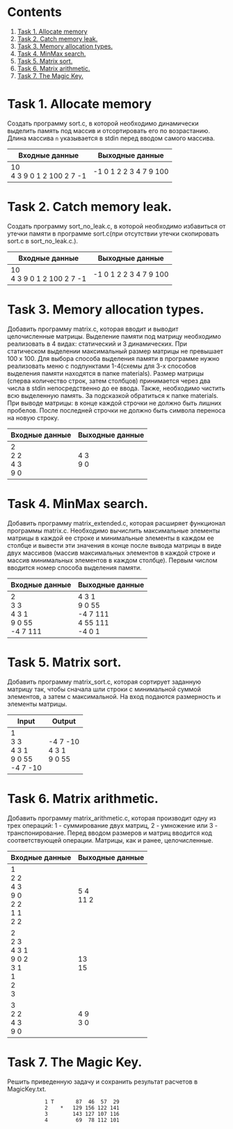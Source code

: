 # Contents

1. [Task 1. Allocate memory](#task-1-allocate-memory)
2. [Task 2. Catch memory leak.](#task-2-catch-memory-leak)
3. [Task 3. Memory allocation types.](#task-3-memory-allocation-types)
4. [Task 4. MinMax search.](#task-4-minmax-search)
5. [Task 5. Matrix sort.](#task-5-matrix-sort)
6. [Task 6. Matrix arithmetic.](#task-6-matrix-arithmetic)
7. [Task 7. The Magic Key.](#task-7-the-magic-key)




# Task 1. Allocate memory 

Создать программу sort.c, в которой необходимо динамически выделить память под массив и отсортировать его по возрастанию. 
Длина массива `n` указывается  в stdin перед вводом самого массива. 

| Входные данные | Выходные данные |
| ------ | ------ |
| 10<br/>4 3 9 0 1 2 100 2 7 -1 | -1 0 1 2 2 3 4 7 9 100 |



# Task 2. Catch memory leak.

Создать программу sort_no_leak.c, в которой необходимо избавиться от 
утечки памяти в программе sort.c(при отсутствии утечки скопировать sort.c в sort_no_leak.c.).

| Входные данные | Выходные данные |
| ------ | ------ |
| 10<br/>4 3 9 0 1 2 100 2 7 -1 | -1 0 1 2 2 3 4 7 9 100 |



# Task 3. Memory allocation types.

Добавить программу matrix.c, которая вводит и выводит целочисленные матрицы. 
Выделение памяти под матрицу необходимо реализовать в 4 видах: статический и 3 динамических. При статическом 
выделении максимальный размер матрицы не превышает 100 x 100. Для выбора способа выделения памяти в 
программе нужно реализовать меню с подпунктами 1-4(схемы для 3-х способов выделения памяти находятся в папке materials). 
Размер матрицы (сперва количество строк, затем столбцов) 
принимается через два числа в stdin непосредственно до ее ввода. Также, необходимо чистить всю выделенную память. 
За подсказкой обратиться к папке materials. При выводе матрицы: в конце каждой строчки 
не должно быть лишних пробелов. После последней строчки не должно быть символа переноса на новую строку.

| Входные данные | Выходные данные |
| ------ | ------ |
| 2<br/>2 2<br/>4 3<br/>9 0 | 4 3<br/>9 0 |



# Task 4. MinMax search.

Добавить программу matrix_extended.c, которая расширяет функционал 
программы matrix.c. Необходимо вычислить максимальные элементы матрицы в каждой ее строке и 
минимальные элементы в каждом ее столбце и вывести эти значения в конце после вывода матрицы в виде 
двух массивов (массив максимальных элементов в каждой строке и массив минимальных 
элементов в каждом столбце). Первым числом вводится номер способа выделения памяти.

| Входные данные | Выходные данные |
| ------ | ------ |
| 2<br/>3 3<br/>4 3 1<br/>9 0 55<br/>-4 7 111 | 4 3 1<br/>9 0 55<br/>-4 7 111<br/>4 55 111<br/>-4 0 1 |


# Task 5. Matrix sort.

Добавить программу matrix_sort.c, которая сортирует заданную матрицу так, 
чтобы сначала шли строки с минимальной суммой элементов, а затем с максимальной.
На вход подаются размерность и элементы матрицы.

| Input | Output |
| ------ | ------ |
| 1<br>3 3<br>4 3 1<br>9 0 55<br>-4 7 -10 | -4 7 -10<br>4 3 1<br>9 0 55 |


# Task 6. Matrix arithmetic.

Добавить программу matrix_arithmetic.c, которая производит одну из трех операций: 
1 - суммирование двух матриц, 
2 - умножение или 
3 - транспонирование. 
Перед вводом размеров и матриц вводится код соответствующей операции. Матрицы, как и ранее, целочисленные.

| Входные данные | Выходные данные |
| ------ | ------ |
| 1<br/>2 2<br/>4 3<br/>9 0<br/>2 2<br/>1 1<br/>2 2 | 5 4<br/>11 2 |
| 2<br/>2 3<br/>4 3 1<br/>9 0 2<br/>3 1<br/>1<br/>2<br/>3 | 13<br/>15 |
| 3<br/>2 2<br/>4 3<br/>9 0 | 4 9<br/>3 0 |


# Task 7. The Magic Key.

Решить приведенную задачу и сохранить результат расчетов в MagicKey.txt.

                1 T       87  46  57  29
                2    *   129 156 122 141
                3        143 127 107 116
                4         69  78 112 101
